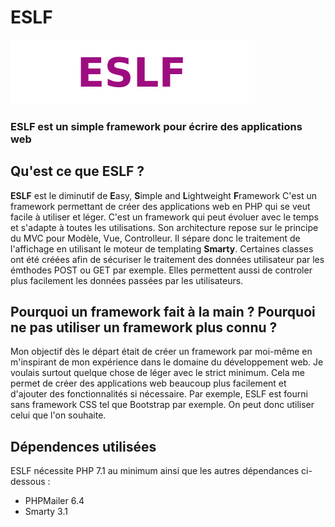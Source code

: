 # ESLF

![eslf_logo](/public/assets/images/eslf_logo.png)

### ESLF est un simple framework pour écrire des applications web

## Qu'est ce que ESLF ?

**ESLF** est le diminutif de **E**asy, **S**imple and **L**ightweight **F**ramework
C'est un framework permettant de créer des applications web en PHP qui se veut facile à utiliser et léger. C'est un framework qui peut évoluer avec le temps et s'adapte à toutes les utilisations.
Son architecture repose sur le principe du MVC pour Modèle, Vue, Controlleur. Il sépare donc le traitement de l'affichage en utilisant le moteur de templating **Smarty**.
Certaines classes ont été créées afin de sécuriser le traitement des données utilisateur par les émthodes POST ou GET par exemple. Elles permettent aussi de controler plus facilement les données passées par les utilisateurs.

## Pourquoi un framework fait à la main ? Pourquoi ne pas utiliser un framework plus connu ?

Mon objectif dès le départ était de créer un framework par moi-même en m'inspirant de mon expérience dans le domaine du développement web. Je voulais surtout quelque chose de léger avec le strict minimum. Cela me permet de créer des applications web beaucoup plus facilement et d'ajouter des fonctionnalités si nécessaire.
Par exemple, ESLF est fourni sans framework CSS tel que Bootstrap par exemple. On peut donc utiliser celui que l'on souhaite.

## Dépendences utilisées

ESLF nécessite PHP 7.1 au minimum ainsi que les autres dépendances ci-dessous :

* PHPMailer 6.4
* Smarty 3.1
